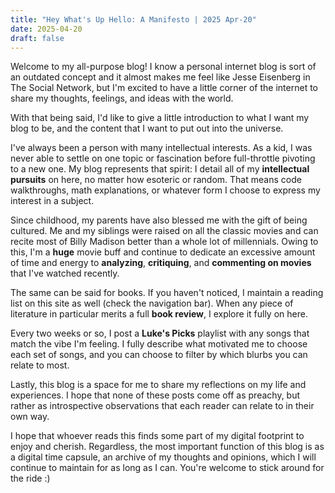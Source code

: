 ```yaml
---
title: "Hey What's Up Hello: A Manifesto | 2025 Apr-20"
date: 2025-04-20
draft: false
---
```


Welcome to my all-purpose blog! I know a personal internet blog is sort of an outdated concept and it almost makes me feel like Jesse Eisenberg in The Social Network, but I'm excited to have a little corner of the internet to share my thoughts, feelings, and ideas with the world. 

With that being said, I'd like to give a little introduction to what I want my blog to be, and the content that I want to put out into the universe. 

I've always been a person with many intellectual interests. As a kid, I was never able to settle on one topic or fascination before full-throttle pivoting to a new one. My blog represents that spirit: I detail all of my **intellectual pursuits** on here, no matter how esoteric or random. That means code walkthroughs, math explanations, or whatever form I choose to express my interest in a subject.

Since childhood, my parents have also blessed me with the gift of being cultured. Me and my siblings were raised on all the classic movies and can recite most of Billy Madison better than a whole lot of millennials. Owing to this, I'm a **huge** movie buff and continue to dedicate an excessive amount of time and energy to **analyzing**, **critiquing**, and **commenting on movies** that I've watched recently. 

The same can be said for books. If you haven't noticed, I maintain a reading list on this site as well (check the navigation bar). When any piece of literature in particular merits a full **book review**, I explore it fully on here. 

Every two weeks or so, I post a **Luke's Picks** playlist with any songs that match the vibe I'm feeling. I fully describe what motivated me to choose each set of songs, and you can choose to filter by which blurbs you can relate to most.

Lastly, this blog is a space for me to share my reflections on my life and experiences. I hope that none of these posts come off as preachy, but rather as introspective observations that each reader can relate to in their own way. 

I hope that whoever reads this finds some part of my digital footprint to enjoy and cherish. Regardless, the most important function of this blog is as a digital time capsule, an archive of my thoughts and opinions, which I will continue to maintain for as long as I can. You're welcome to stick around for the ride :)

